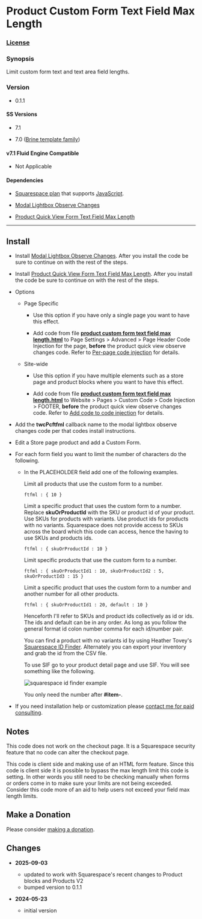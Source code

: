 # Product Custom Form Text Field Max Length

### [License][1]

### Synopsis

Limit custom form text and text area field lengths.

### Version

  * 0.1.1

#### SS Versions

  * 7.1
  
  * 7.0 ([Brine template family][2])

#### v7.1 Fluid Engine Compatible

  * Not Applicable

#### Dependencies

  * [Squarespace plan][3] that supports [JavaScript][4].
  
  * [Modal Lightbox Observe Changes][5]
  
  * [Product Quick View Form Text Field Max Length][6]

---

## Install

* Install [Modal Lightbox Observe Changes][7]. After you install the code be
  sure to continue on with the rest of the steps.
  
* Install [Product Quick View Form Text Field Max Length][8]. After you install
  the code be sure to continue on with the rest of the steps.
  
* Options

  * Page Specific
  
    * Use this option if you have only a single page you want to have this
      effect.
      
    * Add code from file **[product custom form text field max length.html][9]**
      to Page Settings > Advanced > Page Header Code Injection for the page,
      **before** the product quick view observe changes code. Refer to [Per-page
      code injection][10] for details.
      
  * Site-wide
  
    * Use this option if you have multiple elements such as a store page and
      product blocks where you want to have this effect.
      
    * Add code from file **[product custom form text field max length.html][9]**
      to Website > Pages > Custom Code > Code Injection > FOOTER, **before**
      the product quick view observe changes code. Refer to [Add code to code
      injection][11] for details.
      
* Add the **twcPcftfml** callback name to the modal lightbox observe changes
  code per that codes install instructions.
  
* Edit a Store page product and add a Custom Form.
  
* For each form field you want to limit the number of characters do the
  following.
  
  * In the PLACEHOLDER field add one of the following examples.
    
    Limit all products that use the custom form to a number.
    
    ```text
    ftfml : { 10 }
    ```
    
    Limit a specific product that uses the custom form to a number. Replace
    **skuOrProductId** with the SKU or product id of your product. Use SKUs for
    products with variants. Use product ids for products with no variants.
    Squarespace does not provide access to SKUs across the board which this
    code can access, hence the having to use SKUs and products ids.
    
    ```text
    ftfml : { skuOrProductId : 10 }
    ```
    
    Limit specific products that use the custom form to a number. 
    
    ```text
    ftfml : { skuOrProductId1 : 10, skuOrProductId2 : 5, skuOrProductId3 : 15 }
    ```
    
    Limit a specific product that uses the custom form to a number and another
    number for all other products. 
    
    ```
    ftfml : { skuOrProductId1 : 20, default : 10 }
    ```
    
    Henceforth I'll refer to SKUs and product ids collectively as id or ids. The
    ids and default can be in any order. As long as you follow the general
    format id colon number comma for each id/number pair.
    
    You can find a product with no variants id by using Heather Tovey's
    [Squarespace ID Finder][12]. Alternately you can export your inventory and
    grab the id from the CSV file.
    
    To use SIF go to your product detail page and use SIF. You will see
    something like the following.
    
    ![squarespace id finder example](read%20me%20assets/product%20id.png)
    
    You only need the number after **#item-**.
    
* If you need installation help or customization please [contact me for paid
  consulting][13].

## Notes

This code does not work on the checkout page. It is a Squarespace security
feature that no code can alter the checkout page.

This code is client side and making use of an HTML form feature. Since this code
is client side it is possible to bypass the max length limit this code is
setting. In other words you still need to be checking manually when forms or
orders come in to make sure your limits are not being exceeded. Consider this
code more of an aid to help users not exceed your field max length limits.

## Make a Donation

Please consider [making a donation][14].

## Changes

* **2025-09-03**

  * updated to work with Squarespace's recent changes to Product blocks and
    Products V2
  * bumped version to 0.1.1
  
* **2024-05-23**

  * initial version

[1]: https://github.com/tomsWebConsulting/twcsl/blob/main/LICENSE.txt#L1
[2]: https://support.squarespace.com/hc/en-us/articles/212512738-Brine-template-family
[3]: https://www.squarespace.com/pricing
[4]: https://en.wikipedia.org/wiki/JavaScript
[5]: https://github.com/tomsWebConsulting/twcsl/tree/main/Element/Modal%20Lightbox%20Observe%20Changes
[6]: https://github.com/tomsWebConsulting/twcsl/tree/main/Element/Product%20Quick%20View%20Form%20Text%20Field%20Max%20Length
[7]: https://github.com/tomsWebConsulting/twcsl/tree/main/Element/Modal%20Lightbox%20Observe%20Changes#modal-lightbox-observe-changes
[8]: https://github.com/tomsWebConsulting/twcsl/tree/main/Element/Product%20Quick%20View%20Form%20Text%20Field%20Max%20Length#product-quick-view-form-text-field-max-length
[9]: product%20custom%20form%20text%20field%20max%20length.html#L1
[10]: https://support.squarespace.com/hc/en-us/articles/205815908-Using-code-injection#toc-per-page-code-injection
[11]: https://support.squarespace.com/hc/en-us/articles/205815908-Using-code-injection#toc-add-code-to-code-injection
[12]: https://www.heathertovey.com/squarespace-id-finder/
[13]: https://github.com/tomsWebConsulting/twcsl#need-help-installing-or-customizing-the-code
[14]: https://github.com/tomsWebConsulting/twcsl#make-a-donation
